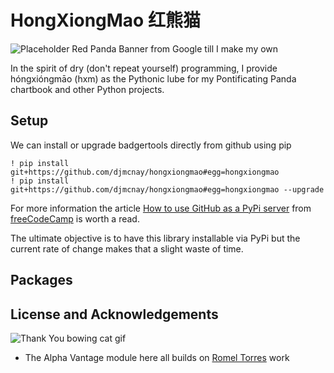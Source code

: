 # HongXiongMao 红熊猫

![Placeholder Red Panda Banner from Google till I make my own](https://apps2.wwf.org.hk/pandashop/images/red_panda_banner.jpg)

In the spirit of dry (don't repeat yourself) programming, I provide hóngxióngmāo (hxm) as the Pythonic lube for my Pontificating Panda chartbook and other Python projects.



## Setup
We can install or upgrade badgertools directly from github using pip
```
! pip install git+https://github.com/djmcnay/hongxiongmao#egg=hongxiongmao
! pip install git+https://github.com/djmcnay/hongxiongmao#egg=hongxiongmao --upgrade
```
For more information the article [How to use GitHub as a PyPi server](https://www.freecodecamp.org/news/how-to-use-github-as-a-pypi-server-1c3b0d07db2/) from [freeCodeCamp](https://www.freecodecamp.org/news/) is worth a read.

The ultimate objective is to have this library installable via PyPi but the current rate of change makes that a slight waste of time.

## Packages


## License and Acknowledgements


![Thank You bowing cat gif](https://media.giphy.com/media/3oz8xIsloV7zOmt81G/giphy.gif)

* The Alpha Vantage module here all builds on [Romel Torres](https://github.com/RomelTorres/alpha_vantage) work
